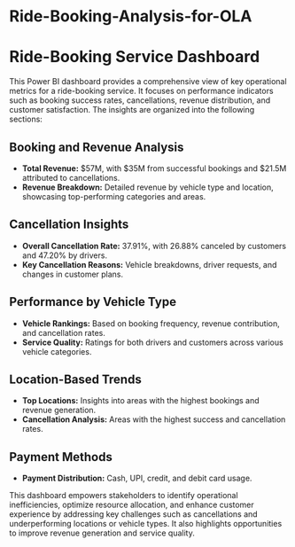 # Ride-Booking-Analysis-for-OLA


# Ride-Booking Service Dashboard

This Power BI dashboard provides a comprehensive view of key operational metrics for a ride-booking service. It focuses on performance indicators such as booking success rates, cancellations, revenue distribution, and customer satisfaction. The insights are organized into the following sections:

## Booking and Revenue Analysis
- **Total Revenue:** $57M, with $35M from successful bookings and $21.5M attributed to cancellations.
- **Revenue Breakdown:** Detailed revenue by vehicle type and location, showcasing top-performing categories and areas.

## Cancellation Insights
- **Overall Cancellation Rate:** 37.91%, with 26.88% canceled by customers and 47.20% by drivers.
- **Key Cancellation Reasons:** Vehicle breakdowns, driver requests, and changes in customer plans.

## Performance by Vehicle Type
- **Vehicle Rankings:** Based on booking frequency, revenue contribution, and cancellation rates.
- **Service Quality:** Ratings for both drivers and customers across various vehicle categories.

## Location-Based Trends
- **Top Locations:** Insights into areas with the highest bookings and revenue generation.
- **Cancellation Analysis:** Areas with the highest success and cancellation rates.

## Payment Methods
- **Payment Distribution:** Cash, UPI, credit, and debit card usage.

This dashboard empowers stakeholders to identify operational inefficiencies, optimize resource allocation, and enhance customer experience by addressing key challenges such as cancellations and underperforming locations or vehicle types. It also highlights opportunities to improve revenue generation and service quality.
